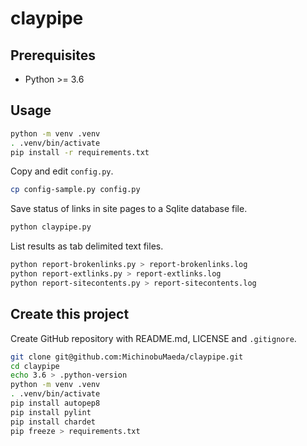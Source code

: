 # claypipe

## Prerequisites

- Python >= 3.6

## Usage

```bash
python -m venv .venv
. .venv/bin/activate
pip install -r requirements.txt
```

Copy and edit `config.py`.

```bash
cp config-sample.py config.py
```

Save status of links in site pages to a Sqlite database file.

```bash
python claypipe.py
```

List results as tab delimited text files.

```bash
python report-brokenlinks.py > report-brokenlinks.log
python report-extlinks.py > report-extlinks.log
python report-sitecontents.py > report-sitecontents.log
```

## Create this project

Create GitHub repository with README.md, LICENSE and `.gitignore`.

```bash
git clone git@github.com:MichinobuMaeda/claypipe.git
cd claypipe
echo 3.6 > .python-version
python -m venv .venv
. .venv/bin/activate
pip install autopep8
pip install pylint
pip install chardet
pip freeze > requirements.txt
```
